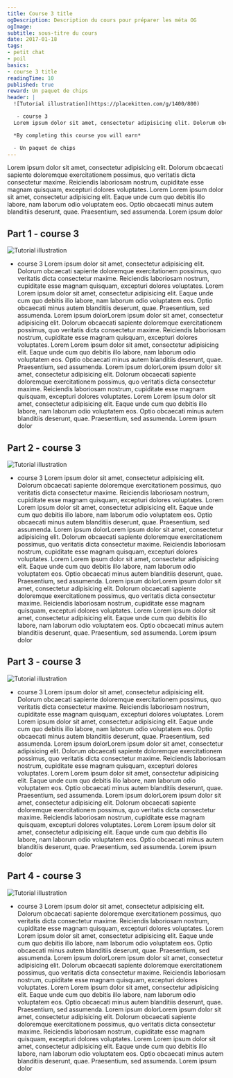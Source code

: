 ```yaml
---
title: Course 3 title
ogDescription: Description du cours pour préparer les méta OG
ogImage:
subtitle: sous-titre du cours
date: 2017-01-18
tags:
- petit chat
- poil
basics:
- course 3 title
readingTime: 10
published: true
reward: Un paquet de chips
header: |
  ![Tutorial illustration](https://placekitten.com/g/1400/800)

   - course 3
  Lorem ipsum dolor sit amet, consectetur adipisicing elit. Dolorum obcaecati sapiente doloremque exercitationem possimus, quo veritatis dicta consectetur maxime. Reiciendis laboriosam nostrum, cupiditate esse magnam quisquam, excepturi dolores voluptates.

  *By completing this course you will earn*

  - Un paquet de chips
---
```


Lorem ipsum dolor sit amet, consectetur adipisicing elit. Dolorum obcaecati sapiente doloremque exercitationem possimus, quo veritatis dicta consectetur maxime. Reiciendis laboriosam nostrum, cupiditate esse magnam quisquam, excepturi dolores voluptates.
Lorem Lorem ipsum dolor sit amet, consectetur adipisicing elit. Eaque unde cum quo debitis illo labore, nam laborum odio voluptatem eos. Optio obcaecati minus autem blanditiis deserunt, quae. Praesentium, sed assumenda. Lorem ipsum dolor

## Part 1 - course 3
![Tutorial illustration](https://placekitten.com/g/950/600)

 - course 3
Lorem ipsum dolor sit amet, consectetur adipisicing elit. Dolorum obcaecati sapiente doloremque exercitationem possimus, quo veritatis dicta consectetur maxime. Reiciendis laboriosam nostrum, cupiditate esse magnam quisquam, excepturi dolores voluptates.
Lorem Lorem ipsum dolor sit amet, consectetur adipisicing elit. Eaque unde cum quo debitis illo labore, nam laborum odio voluptatem eos. Optio obcaecati minus autem blanditiis deserunt, quae. Praesentium, sed assumenda. Lorem ipsum dolorLorem ipsum dolor sit amet, consectetur adipisicing elit. Dolorum obcaecati sapiente doloremque exercitationem possimus, quo veritatis dicta consectetur maxime. Reiciendis laboriosam nostrum, cupiditate esse magnam quisquam, excepturi dolores voluptates.
Lorem Lorem ipsum dolor sit amet, consectetur adipisicing elit. Eaque unde cum quo debitis illo labore, nam laborum odio voluptatem eos. Optio obcaecati minus autem blanditiis deserunt, quae. Praesentium, sed assumenda. Lorem ipsum dolorLorem ipsum dolor sit amet, consectetur adipisicing elit. Dolorum obcaecati sapiente doloremque exercitationem possimus, quo veritatis dicta consectetur maxime. Reiciendis laboriosam nostrum, cupiditate esse magnam quisquam, excepturi dolores voluptates.
Lorem Lorem ipsum dolor sit amet, consectetur adipisicing elit. Eaque unde cum quo debitis illo labore, nam laborum odio voluptatem eos. Optio obcaecati minus autem blanditiis deserunt, quae. Praesentium, sed assumenda. Lorem ipsum dolor

## Part 2 - course 3

![Tutorial illustration](https://placekitten.com/g/950/600)

 - course 3
Lorem ipsum dolor sit amet, consectetur adipisicing elit. Dolorum obcaecati sapiente doloremque exercitationem possimus, quo veritatis dicta consectetur maxime. Reiciendis laboriosam nostrum, cupiditate esse magnam quisquam, excepturi dolores voluptates.
Lorem Lorem ipsum dolor sit amet, consectetur adipisicing elit. Eaque unde cum quo debitis illo labore, nam laborum odio voluptatem eos. Optio obcaecati minus autem blanditiis deserunt, quae. Praesentium, sed assumenda. Lorem ipsum dolorLorem ipsum dolor sit amet, consectetur adipisicing elit. Dolorum obcaecati sapiente doloremque exercitationem possimus, quo veritatis dicta consectetur maxime. Reiciendis laboriosam nostrum, cupiditate esse magnam quisquam, excepturi dolores voluptates.
Lorem Lorem ipsum dolor sit amet, consectetur adipisicing elit. Eaque unde cum quo debitis illo labore, nam laborum odio voluptatem eos. Optio obcaecati minus autem blanditiis deserunt, quae. Praesentium, sed assumenda. Lorem ipsum dolorLorem ipsum dolor sit amet, consectetur adipisicing elit. Dolorum obcaecati sapiente doloremque exercitationem possimus, quo veritatis dicta consectetur maxime. Reiciendis laboriosam nostrum, cupiditate esse magnam quisquam, excepturi dolores voluptates.
Lorem Lorem ipsum dolor sit amet, consectetur adipisicing elit. Eaque unde cum quo debitis illo labore, nam laborum odio voluptatem eos. Optio obcaecati minus autem blanditiis deserunt, quae. Praesentium, sed assumenda. Lorem ipsum dolor

## Part 3 - course 3

![Tutorial illustration](https://placekitten.com/g/950/600)

 - course 3
Lorem ipsum dolor sit amet, consectetur adipisicing elit. Dolorum obcaecati sapiente doloremque exercitationem possimus, quo veritatis dicta consectetur maxime. Reiciendis laboriosam nostrum, cupiditate esse magnam quisquam, excepturi dolores voluptates.
Lorem Lorem ipsum dolor sit amet, consectetur adipisicing elit. Eaque unde cum quo debitis illo labore, nam laborum odio voluptatem eos. Optio obcaecati minus autem blanditiis deserunt, quae. Praesentium, sed assumenda. Lorem ipsum dolorLorem ipsum dolor sit amet, consectetur adipisicing elit. Dolorum obcaecati sapiente doloremque exercitationem possimus, quo veritatis dicta consectetur maxime. Reiciendis laboriosam nostrum, cupiditate esse magnam quisquam, excepturi dolores voluptates.
Lorem Lorem ipsum dolor sit amet, consectetur adipisicing elit. Eaque unde cum quo debitis illo labore, nam laborum odio voluptatem eos. Optio obcaecati minus autem blanditiis deserunt, quae. Praesentium, sed assumenda. Lorem ipsum dolorLorem ipsum dolor sit amet, consectetur adipisicing elit. Dolorum obcaecati sapiente doloremque exercitationem possimus, quo veritatis dicta consectetur maxime. Reiciendis laboriosam nostrum, cupiditate esse magnam quisquam, excepturi dolores voluptates.
Lorem Lorem ipsum dolor sit amet, consectetur adipisicing elit. Eaque unde cum quo debitis illo labore, nam laborum odio voluptatem eos. Optio obcaecati minus autem blanditiis deserunt, quae. Praesentium, sed assumenda. Lorem ipsum dolor

## Part 4 - course 3

![Tutorial illustration](https://placekitten.com/g/950/600)

 - course 3
Lorem ipsum dolor sit amet, consectetur adipisicing elit. Dolorum obcaecati sapiente doloremque exercitationem possimus, quo veritatis dicta consectetur maxime. Reiciendis laboriosam nostrum, cupiditate esse magnam quisquam, excepturi dolores voluptates.
Lorem Lorem ipsum dolor sit amet, consectetur adipisicing elit. Eaque unde cum quo debitis illo labore, nam laborum odio voluptatem eos. Optio obcaecati minus autem blanditiis deserunt, quae. Praesentium, sed assumenda. Lorem ipsum dolorLorem ipsum dolor sit amet, consectetur adipisicing elit. Dolorum obcaecati sapiente doloremque exercitationem possimus, quo veritatis dicta consectetur maxime. Reiciendis laboriosam nostrum, cupiditate esse magnam quisquam, excepturi dolores voluptates.
Lorem Lorem ipsum dolor sit amet, consectetur adipisicing elit. Eaque unde cum quo debitis illo labore, nam laborum odio voluptatem eos. Optio obcaecati minus autem blanditiis deserunt, quae. Praesentium, sed assumenda. Lorem ipsum dolorLorem ipsum dolor sit amet, consectetur adipisicing elit. Dolorum obcaecati sapiente doloremque exercitationem possimus, quo veritatis dicta consectetur maxime. Reiciendis laboriosam nostrum, cupiditate esse magnam quisquam, excepturi dolores voluptates.
Lorem Lorem ipsum dolor sit amet, consectetur adipisicing elit. Eaque unde cum quo debitis illo labore, nam laborum odio voluptatem eos. Optio obcaecati minus autem blanditiis deserunt, quae. Praesentium, sed assumenda. Lorem ipsum dolor